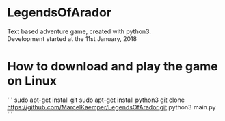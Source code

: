 # LegendsOfArador   
Text based adventure game, created with python3.   
Development started at the 11st January, 2018  

# How to download and play the game on Linux
'''
sudo apt-get install git
sudo apt-get install python3
git clone https://github.com/MarcelKaemper/LegendsOfArador.git
python3 main.py
'''
